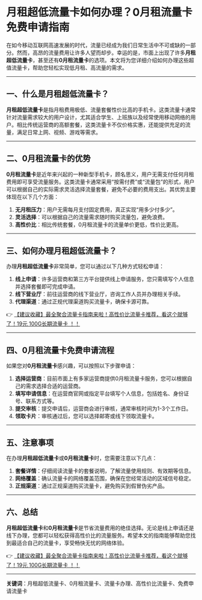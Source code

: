 # 月租超低流量卡如何办理？0月租流量卡免费申请指南

在如今移动互联网高速发展的时代，流量已经成为我们日常生活中不可或缺的一部分。然而，高昂的流量费用让许多人望而却步。幸运的是，市面上出现了许多**月租超低流量卡**，甚至还有**0月租流量卡**的选项。本文将为您详细介绍如何办理这些超值流量卡，帮助您轻松实现低月租、高流量的需求。

---

## 一、什么是月租超低流量卡？

**月租超低流量卡**是指月租费用极低、流量套餐性价比高的手机卡。这类流量卡通常针对流量需求较大的用户设计，尤其适合学生、上班族以及经常使用移动网络的用户。相比传统运营商的高额套餐，这类流量卡不仅价格实惠，还能提供充足的流量，满足日常上网、视频、游戏等需求。

---

## 二、0月租流量卡的优势

**0月租流量卡**是近年来兴起的一种新型手机卡，顾名思义，用户无需支付任何月租费用即可享受流量服务。这类流量卡通常采用“按需付费”或“流量包”的形式，用户可以根据自己的实际需求灵活选择流量套餐，避免不必要的费用支出。其优势主要体现在以下几个方面：

1. **无月租压力**：用户无需每月支付固定费用，真正实现“用多少付多少”。
2. **灵活选择**：可以根据自己的流量需求随时购买流量包，避免浪费。
3. **高性价比**：相比传统套餐，0月租流量卡的流量单价更低，性价比更高。

---

## 三、如何办理月租超低流量卡？

办理**月租超低流量卡**非常简单，您可以通过以下几种方式轻松申请：

1. **线上申请**：许多运营商和第三方平台提供线上申请服务，您只需填写个人信息并选择套餐即可完成申请。
2. **线下营业厅**：前往运营商的线下营业厅，咨询工作人员并办理相关手续。
3. **代理渠道**：通过正规代理渠道购买流量卡，确保卡源可靠。

👉 [【建议收藏】最全聚合流量卡指南来啦！高性价比流量卡推荐，看这个就够了！19元 100G长期流量卡 ！！](https://bit.ly/Liuliangka)

---

## 四、0月租流量卡免费申请流程

如果您对**0月租流量卡**感兴趣，可以按照以下步骤申请：

1. **选择运营商**：目前市面上有多家运营商提供0月租流量卡服务，您可以根据自己的需求选择合适的运营商。
2. **填写申请信息**：在运营商官网或指定平台填写个人信息，包括姓名、身份证号、联系方式等。
3. **提交审核**：提交申请后，运营商会进行审核，通常审核时间为1-3个工作日。
4. **领取卡片**：审核通过后，您可以选择邮寄或线下领取流量卡。

---

## 五、注意事项

在办理**月租超低流量卡**或**0月租流量卡**时，您需要注意以下几点：

1. **套餐详情**：仔细阅读流量卡的套餐说明，了解流量使用规则、有效期等信息。
2. **网络覆盖**：确认流量卡的网络覆盖范围，确保在您经常活动的区域信号稳定。
3. **正规渠道**：通过正规渠道购买流量卡，避免购买到假冒伪劣产品。

---

## 六、总结

**月租超低流量卡**和**0月租流量卡**是节省流量费用的绝佳选择。无论是线上申请还是线下办理，您都可以轻松获得高性价比的流量服务。希望本文的指南能够帮助您找到最适合自己的流量卡，享受畅快无忧的网络体验。

👉 [【建议收藏】最全聚合流量卡指南来啦！高性价比流量卡推荐，看这个就够了！19元 100G长期流量卡 ！！](https://bit.ly/Liuliangka)

---

**关键词**：月租超低流量卡、0月租流量卡、流量卡办理、高性价比流量卡、免费申请流量卡